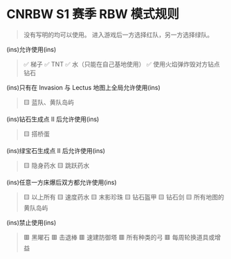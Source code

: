 # CNRBW S1 赛季 RBW 模式规则
> 没有写明的均可以使用。
进入游戏后一方选择红队，另一方选择绿队。

(ins)允许使用(ins)
> ✅ 梯子
✅ TNT
✅ 水（只能在自己基地使用）
✅ 使用火焰弹炸毁对方钻点钻石

(ins)只有在 Invasion 与 Lectus 地图上全局允许使用(ins)
> 🟨 蓝队、黄队岛屿

(ins)钻石生成点 II 后允许使用(ins)
> 🟨 搭桥蛋

(ins)绿宝石生成点 II 后允许使用(ins)
> 🟨 隐身药水
🟨 跳跃药水

(ins)任意一方床爆后双方都允许使用(ins)
> 🟨 以上所有
🟨 速度药水
🟨 末影珍珠
🟨 钻石盔甲
🟨 钻石剑
🟨 所有地图的黄队岛屿

(ins)禁止使用(ins)
> 🟥 黑曜石
🟥 击退棒
🟥 速建防御塔
🟥 所有种类的弓
🟥 每周轮换道具或增益
